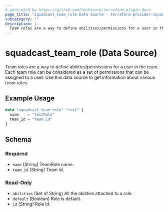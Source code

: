 ```yaml
---
# generated by https://github.com/hashicorp/terraform-plugin-docs
page_title: "squadcast_team_role Data Source - terraform-provider-squadcast"
subcategory: ""
description: |-
  Team roles are a way to define abilities/permissions for a user in the team. Each team role can be considered as a set of permissions that can be assigned to a user. Use this data source to get information about various team roles.
---
```


# squadcast_team_role (Data Source)

Team roles are a way to define abilities/permissions for a user in the team. Each team role can be considered as a set of permissions that can be assigned to a user. Use this data source to get information about various team roles.

## Example Usage

```terraform
data "squadcast_team_role" "test" {
  name    = "testRole"
  team_id = "team id"
}
```

<!-- schema generated by tfplugindocs -->
## Schema

### Required

- `name` (String) TeamRole name.
- `team_id` (String) Team id.

### Read-Only

- `abilities` (Set of String) All the abilities attached to a role.
- `default` (Boolean) Role is default.
- `id` (String) Role id.
